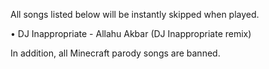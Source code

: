 All songs listed below will be instantly skipped when played.

• DJ Inappropriate - Allahu Akbar (DJ Inappropriate remix)

In addition, all Minecraft parody songs are banned.
